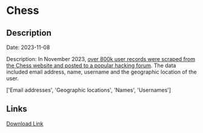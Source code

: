 # Chess

## Description

Date: 2023-11-08

Description:
In November 2023, <a href="https://www.hackread.com/hacker-leaks-scraped-chess-com-user-records/" target="_blank" rel="noopener">over 800k user records were scraped from the Chess website and posted to a popular hacking forum</a>. The data included email address, name, username and the geographic location of the user.


['Email addresses', 'Geographic locations', 'Names', 'Usernames']

## Links

[Download Link](https://link-to.net/1229997/780.9129959668982/dynamic/?r=Y2hlc3MuY29t)
